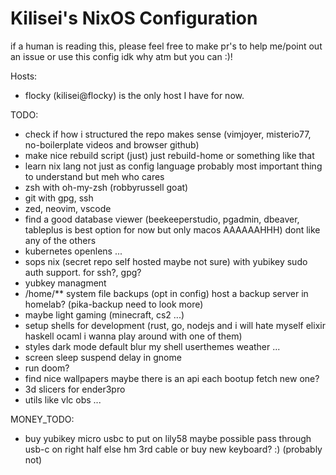 # Kilisei's NixOS Configuration

if a human is reading this, please feel free to make pr's to help me/point out an issue or use this config idk why atm but you can :)!

Hosts:
- flocky (kilisei@flocky) is the only host I have for now.

TODO:
- check if how i structured the repo makes sense (vimjoyer, misterio77, no-boilerplate videos and browser github)
- make nice rebuild script (just) just rebuild-home or something like that
- learn nix lang not just as config language probably most important thing to understand but meh who cares
- zsh with oh-my-zsh (robbyrussell goat)
- git with gpg, ssh
- zed, neovim, vscode
- find a good database viewer (beekeeperstudio, pgadmin, dbeaver, tableplus is best option for now but only macos AAAAAAHHH) dont like any of the others
- kubernetes openlens ...
- sops nix (secret repo self hosted maybe not sure) with yubikey sudo auth support. for ssh?, gpg?
- yubkey managment
- /home/** system file backups (opt in config) host a backup server in homelab? (pika-backup need to look more)
- maybe light gaming (minecraft, cs2 ...)
- setup shells for development (rust, go, nodejs and i will hate myself elixir haskell ocaml i wanna play around with one of them)
- styles dark mode default blur my shell userthemes weather ...
- screen sleep suspend delay in gnome
- run doom?
- find nice wallpapers maybe there is an api each bootup fetch new one?
- 3d slicers for ender3pro
- utils like vlc obs ...


MONEY_TODO:
- buy yubikey micro usbc to put on lily58 maybe possible pass through usb-c on right half else hm 3rd cable or buy new keyboard? :) (probably not)
